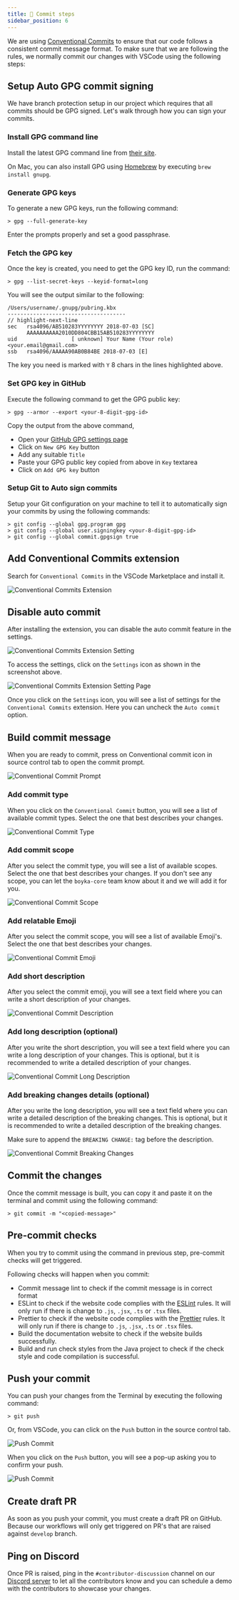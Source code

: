 ```yaml
---
title: 📩 Commit steps
sidebar_position: 6
---
```


We are using [Conventional Commits](https://conventionalcommits.org/) to ensure that our code follows a consistent commit message format. To make sure that we are following the rules, we normally commit our changes with VSCode using the following steps:

## Setup Auto GPG commit signing

We have branch protection setup in our project which requires that all commits should be GPG signed. Let's walk through how you can sign your commits.

### Install GPG command line

Install the latest GPG command line from [their site](https://www.gnupg.org/download/).

On Mac, you can also install GPG using [Homebrew](https://brew.sh/) by executing `brew install gnupg`.

### Generate GPG keys

To generate a new GPG keys, run the following command:

```shell
> gpg --full-generate-key
```

Enter the prompts properly and set a good passphrase.

### Fetch the GPG key

Once the key is created, you need to get the GPG key ID, run the command:

```shell
> gpg --list-secret-keys --keyid-format=long
```

You will see the output similar to the following:

```shell
/Users/username/.gnupg/pubring.kbx
-------------------------------------
// highlight-next-line
sec   rsa4096/AB510283YYYYYYYY 2018-07-03 [SC]
      AAAAAAAAAA2010DD804CBB15AB510283YYYYYYYY
uid                 [ unknown] Your Name (Your role) <your.email@gmail.com>
ssb   rsa4096/AAAAA90AB0B84BE 2018-07-03 [E]
```

The key you need is marked with `Y` 8 chars in the lines highlighted above.

### Set GPG key in GitHub

Execute the following command to get the GPG public key:

```shell
> gpg --armor --export <your-8-digit-gpg-id>
```

Copy the output from the above command,

- Open your [GitHub GPG settings page](https://github.com/settings/keys)
- Click on `New GPG Key` button
- Add any suitable `Title`
- Paste your GPG public key copied from above in `Key` textarea
- Click on `Add GPG key` button

### Setup Git to Auto sign commits

Setup your Git configuration on your machine to tell it to automatically sign your commits by using the following commands:

```shell
> git config --global gpg.program gpg
> git config --global user.signingkey <your-8-digit-gpg-id>
> git config --global commit.gpgsign true
```

## Add Conventional Commits extension

Search for `Conventional Commits` in the VSCode Marketplace and install it.

![Conventional Commits Extension](/img/docs/contributing/commit-ext.png)

## Disable auto commit

After installing the extension, you can disable the auto commit feature in the settings.

![Conventional Commits Extension Setting](/img/docs/contributing/commit-ext-setting.png)

To access the settings, click on the `Settings` icon as shown in the screenshot above.

![Conventional Commits Extension Setting Page](/img/docs/contributing/commit-ext-setting-page.png)

Once you click on the `Settings` icon, you will see a list of settings for the `Conventional Commits` extension. Here you can uncheck the `Auto commit` option.

## Build commit message

When you are ready to commit, press on Conventional commit icon in source control tab to open the commit prompt.

![Conventional Commit Prompt](/img/docs/contributing/commit-prompt.png)

### Add commit type

When you click on the `Conventional Commit` button, you will see a list of available commit types. Select the one that best describes your changes.

![Conventional Commit Type](/img/docs/contributing/commit-type.png)

### Add commit scope

After you select the commit type, you will see a list of available scopes. Select the one that best describes your changes. If you don't see any scope, you can let the `boyka-core` team know about it and we will add it for you.

![Conventional Commit Scope](/img/docs/contributing/commit-scope.png)

### Add relatable Emoji

After you select the commit scope, you will see a list of available Emoji's. Select the one that best describes your changes.

![Conventional Commit Emoji](/img/docs/contributing/commit-emoji.png)

### Add short description

After you select the commit emoji, you will see a text field where you can write a short description of your changes.

![Conventional Commit Description](/img/docs/contributing/commit-description.png)

### Add long description (optional)

After you write the short description, you will see a text field where you can write a long description of your changes. This is optional, but it is recommended to write a detailed description of your changes.

![Conventional Commit Long Description](/img/docs/contributing/commit-long-description.png)

### Add breaking changes details (optional)

After you write the long description, you will see a text field where you can write a detailed description of the breaking changes. This is optional, but it is recommended to write a detailed description of the breaking changes.

Make sure to append the `BREAKING CHANGE:` tag before the description.

![Conventional Commit Breaking Changes](/img/docs/contributing/commit-breaking-changes.png)

## Commit the changes

Once the commit message is built, you can copy it and paste it on the terminal and commit using the following command:

```shell
> git commit -m "<copied-message>"
```

## Pre-commit checks

When you try to commit using the command in previous step, pre-commit checks will get triggered.

Following checks will happen when you commit:

- Commit message lint to check if the commit message is in correct format
- ESLint to check if the website code complies with the [ESLint](https://eslint.org/) rules. It will only run if there is change to `.js`, `.jsx`, `.ts` or `.tsx` files.
- Prettier to check if the website code complies with the [Prettier](https://prettier.io/) rules. It will only run if there is change to `.js`, `.jsx`, `.ts` or `.tsx` files.
- Build the documentation website to check if the website builds successfully.
- Build and run check styles from the Java project to check if the check style and code compilation is successful.

## Push your commit

You can push your changes from the Terminal by executing the following command:

```shell
> git push
```

Or, from VSCode, you can click on the `Push` button in the source control tab.

![Push Commit](/img/docs/contributing/commit-push-1.png)

When you click on the `Push` button, you will see a pop-up asking you to confirm your push.

![Push Commit](/img/docs/contributing/commit-push-2.png)

## Create draft PR

As soon as you push your commit, you must create a draft PR on GitHub. Because our workflows will only get triggered on PR's that are raised against `develop` branch.

## Ping on Discord

Once PR is raised, ping in the `#contributor-discussion` channel on our [Discord server](https://discord.gg/dUg8K9DAsR) to let all the contributors know and you can schedule a demo with the contributors to showcase your changes.
